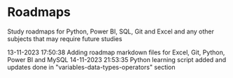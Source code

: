 # Roadmaps
Study roadmaps for Python, Power BI, SQL, Git and Excel and any other subjects that may require future studies

13-11-2023 17:50:38 Adding roadmap markdown files for Excel, Git, Python, Power BI and MySQL
14-11-2023 21:53:35 Python learning script added and updates done in "variables-data-types-operators" section